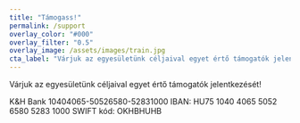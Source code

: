 ```yaml
---
title: "Támogass!"
permalink: /support
overlay_color: "#000"
overlay_filter: "0.5"
overlay_image: /assets/images/train.jpg
cta_label: "Várjuk az egyesületünk céljaival egyet értő támogatók jelentkezését!"
---
```

Várjuk az egyesületünk céljaival egyet értő támogatók jelentkezését!

K&H Bank
10404065-50526580-52831000
IBAN: HU75 1040 4065 5052 6580 5283 1000
SWIFT kód: OKHBHUHB
